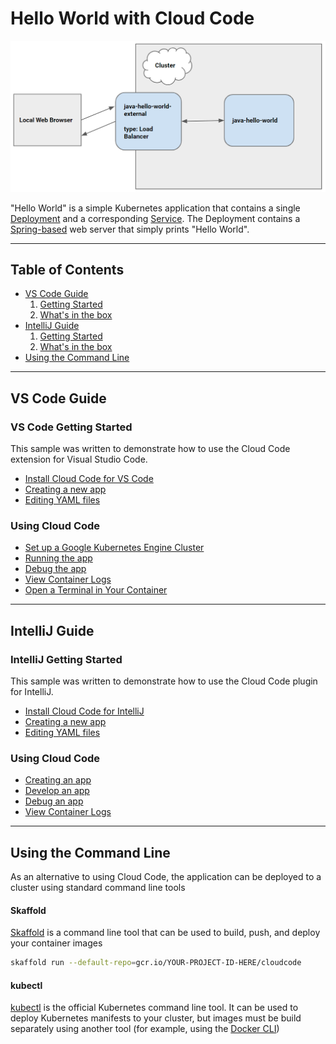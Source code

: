 # Hello World with Cloud Code

![Architecture Diagram](./img/diagram.png)

"Hello World" is a simple Kubernetes application that contains a single
[Deployment](https://kubernetes.io/docs/concepts/workloads/controllers/deployment/) and a corresponding
[Service](https://kubernetes.io/docs/concepts/services-networking/service/). The Deployment contains a
[Spring-based](http://spring.io/) web server that simply prints "Hello World".

----

## Table of Contents

* [VS Code Guide](#vs-code-guide)
    1. [Getting Started](#vs-code-getting-started)
    2. [What's in the box](https://cloud.google.com/code/docs/vscode/quickstart#whats_in_the_box)
* [IntelliJ Guide](#intellij-guide)
    1. [Getting Started](#intellij-getting-started)
    2. [What's in the box](https://cloud.google.com/code/docs/intellij/quickstart#whats_in_the_box)
* [Using the Command Line](#using-the-command-line)

----

## VS Code Guide

### VS Code Getting Started

This sample was written to demonstrate how to use the Cloud Code extension for Visual Studio Code.

* [Install Cloud Code for VS Code](https://cloud.google.com/code/docs/vscode/install)
* [Creating a new app](https://cloud.google.com/code/docs/vscode/creating-an-application)
* [Editing YAML files](https://cloud.google.com/code/docs/vscode/yaml-editing)

### Using Cloud Code

* [Set up a Google Kubernetes Engine Cluster](https://cloud.google.com/code/docs/vscode/quickstart#creating_a_google_kubernetes_engine_cluster)
* [Running the app](https://cloud.google.com/code/docs/vscode/quickstart#running_your_app)
* [Debug the app](https://cloud.google.com/code/docs/vscode/quickstart#debugging_your_app)
* [View Container Logs](https://cloud.google.com/code/docs/vscode/quickstart#viewing_logs)
* [Open a Terminal in Your Container](https://cloud.google.com/code/docs/vscode/quickstart#bonus_opening_a_terminal_in_your_container)

----

## IntelliJ Guide

### IntelliJ Getting Started

This sample was written to demonstrate how to use the Cloud Code plugin for IntelliJ.

* [Install Cloud Code for IntelliJ](https://cloud.google.com/code/docs/intellij/install)
* [Creating a new app](https://cloud.google.com/code/docs/intellij/creating-a-k8-app)
* [Editing YAML files](https://cloud.google.com/code/docs/intellij/yaml-editing)

### Using Cloud Code

* [Creating an app](https://cloud.google.com/code/docs/intellij/quickstart-k8s#creating_an_application)
* [Develop an app](https://cloud.google.com/code/docs/intellij/quickstart-k8s#developing_your_application)
* [Debug an app](https://cloud.google.com/code/docs/intellij/quickstart-k8s#debugging_your_application)
* [View Container Logs](https://cloud.google.com/code/docs/intellij/quickstart-k8s#viewing_logs)

----

## Using the Command Line

As an alternative to using Cloud Code, the application can be deployed to a cluster using standard command line tools

#### Skaffold

[Skaffold](https://github.com/GoogleContainerTools/skaffold) is a command line tool that can be used to build, push, and
deploy your container images

```bash
skaffold run --default-repo=gcr.io/YOUR-PROJECT-ID-HERE/cloudcode
```

#### kubectl

[kubectl](https://kubernetes.io/docs/tasks/tools/install-kubectl/) is the official Kubernetes command line tool. It can
be used to deploy Kubernetes manifests to your cluster, but images must be build separately using another tool (for
example, using the [Docker CLI](https://docs.docker.com/engine/reference/commandline/cli/))
